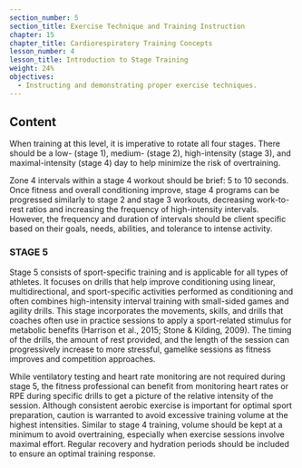 ```yaml
---
section_number: 5
section_title: Exercise Technique and Training Instruction
chapter: 15
chapter_title: Cardiorespiratory Training Concepts
lesson_number: 4
lesson_title: Introduction to Stage Training
weight: 24%
objectives:
  - Instructing and demonstrating proper exercise techniques.
---
```


## Content
When training at this level, it is imperative to rotate all four stages. There should be a low- (stage 1), medium- (stage 2), high-intensity (stage 3), and maximal-intensity (stage 4) day to help minimize the risk of overtraining.

Zone 4 intervals within a stage 4 workout should be brief: 5 to 10 seconds. Once fitness and overall conditioning improve, stage 4 programs can be progressed similarly to stage 2 and stage 3 workouts, decreasing work-to-rest ratios and increasing the frequency of high-intensity inter­vals. However, the frequency and duration of intervals should be client specific based on their goals, needs, abilities, and tolerance to intense activity.

### STAGE 5

Stage 5 consists of sport-specific training and is applicable for all types of athletes. It focuses on drills that help improve conditioning using linear, multidirectional, and sport-specific activities performed as conditioning and often combines high-intensity interval training with small-sided games and agility drills. This stage incorporates the movements, skills, and drills that coaches often use in practice sessions to apply a sport-related stimulus for metabolic benefits (Harrison et al., 2015; Stone & Kilding, 2009). The timing of the drills, the amount of rest provided, and the length of the session can progressively increase to more stressful, gamelike sessions as fitness improves and competition approaches.

While ventilatory testing and heart rate monitoring are not required during stage 5, the fitness professional can benefit from monitoring heart rates or RPE during specific drills to get a picture of the relative intensity of the session. Although consistent aerobic exercise is important for optimal sport preparation, caution is warranted to avoid excessive training volume at the highest intensities. Similar to stage 4 training, volume should be kept at a minimum to avoid overtraining, especially when exercise sessions involve maximal effort. Regular recovery and hydration periods should be included to ensure an optimal training response.